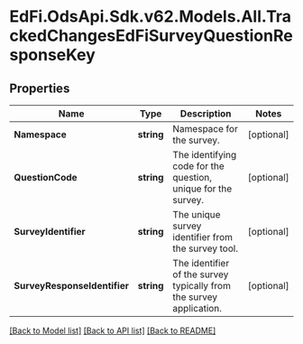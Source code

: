 # EdFi.OdsApi.Sdk.v62.Models.All.TrackedChangesEdFiSurveyQuestionResponseKey

## Properties

Name | Type | Description | Notes
------------ | ------------- | ------------- | -------------
**Namespace** | **string** | Namespace for the survey. | [optional] 
**QuestionCode** | **string** | The identifying code for the question, unique for the survey. | [optional] 
**SurveyIdentifier** | **string** | The unique survey identifier from the survey tool. | [optional] 
**SurveyResponseIdentifier** | **string** | The identifier of the survey typically from the survey application. | [optional] 

[[Back to Model list]](../README.md#documentation-for-models) [[Back to API list]](../README.md#documentation-for-api-endpoints) [[Back to README]](../README.md)

